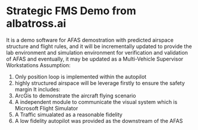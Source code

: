 # Strategic FMS Demo from albatross.ai
It is a demo software for AFAS demostration with predicted airspace structure and flight rules,
and it will be incrementally updated to provide the lab environment and simulation environment for verification and validation of AFAS
and eventually, it may be updated as a Multi-Vehicle Supervisor Workstations
Assumption:
1. Only position loop is implemented within the autopilot
2. highly structured airspace will be leverage firstly to ensure the safety margin
It includes:
1. ArcGis to demonstrate the aircraft flying scenario
2. A independent module to communicate the visual system which is Microsoft Flight Simulator
3. A Traffic simualated as a reasonable fidelity
4. A low fidelity autopilot was provided as the downstream of the AFAS
